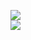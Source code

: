 [![](https://img.shields.io/badge/Made%20With-Github%20Spray-lightgrey.svg?style=for-the-badge&logo=github)](https://github.com/Annihil/github-spray#30989)  
[![](https://i.imgur.com/2DrTn0Z.gif)](https://github.com/Annihil/github-spray)
